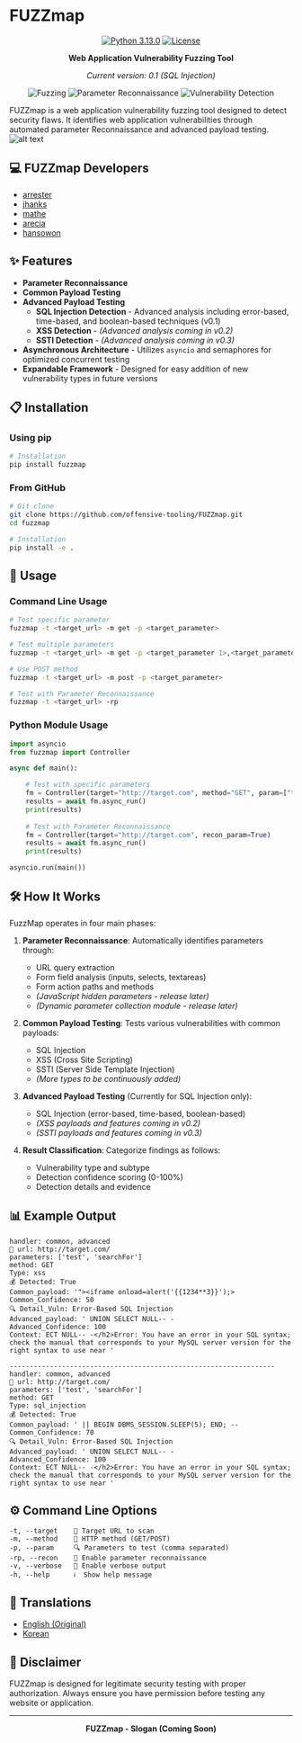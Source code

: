 # FUZZmap 

<div align="center">
  
[![Python 3.13.0](https://img.shields.io/badge/python-3.13.0-yellow.svg)](https://www.python.org/)
[![License](https://img.shields.io/badge/license-MIT-red.svg)](LICENSE)

**Web Application Vulnerability Fuzzing Tool**

*Current version: 0.1 (SQL Injection)*

</div>

<p align="center">
  <img src="https://img.shields.io/badge/%F0%9F%94%8D-Fuzzing-blueviolet" alt="Fuzzing">
  <img src="https://img.shields.io/badge/%F0%9F%93%8A-Parameter%20Collection-green" alt="Parameter Reconnaissance">
  <img src="https://img.shields.io/badge/%F0%9F%9B%A1%EF%B8%8F-Vulnerability%20Detection-orange" alt="Vulnerability Detection">
</p>

FUZZmap is a web application vulnerability fuzzing tool designed to detect security flaws. It identifies web application vulnerabilities through automated parameter Reconnaissance and advanced payload testing.
![alt text](image.png)


## 💻 FUZZmap Developers
- [arrester](https://github.com/arrester)
- [jhanks](https://github.com/jeongahn)
- [mathe](https://github.com/ma4the)
- [arecia](https://github.com/areciah)
- [hansowon](https://github.com/hansowon)

## ✨ Features

- **Parameter Reconnaissance**
- **Common Payload Testing**
- **Advanced Payload Testing**
  - **SQL Injection Detection** - Advanced analysis including error-based, time-based, and boolean-based techniques (v0.1)
  - **XSS Detection** - *(Advanced analysis coming in v0.2)*
  - **SSTI Detection** - *(Advanced analysis coming in v0.3)*
- **Asynchronous Architecture** - Utilizes `asyncio` and semaphores for optimized concurrent testing
- **Expandable Framework** - Designed for easy addition of new vulnerability types in future versions

## 📋 Installation

### Using pip
```bash
# Installation
pip install fuzzmap
```

### From GitHub
```bash
# Git clone
git clone https://github.com/offensive-tooling/FUZZmap.git
cd fuzzmap

# Installation
pip install -e .
```

## 🚀 Usage

### Command Line Usage

```bash
# Test specific parameter
fuzzmap -t <target_url> -m get -p <target_parameter>

# Test multiple parameters
fuzzmap -t <target_url> -m get -p <target_parameter 1>,<target_parameter 2>

# Use POST method
fuzzmap -t <target_url> -m post -p <target_parameter>

# Test with Parameter Reconnaissance 
fuzzmap -t <target_url> -rp
```

### Python Module Usage

```python
import asyncio
from fuzzmap import Controller

async def main():

    # Test with specific parameters
    fm = Controller(target="http://target.com", method="GET", param=["target_parameter"])
    results = await fm.async_run()
    print(results)
    
    # Test with Parameter Reconnaissance
    fm = Controller(target="http://target.com", recon_param=True)
    results = await fm.async_run()
    print(results)

asyncio.run(main())
```

## 🛠️ How It Works

FuzzMap operates in four main phases:

1. **Parameter Reconnaissance**: Automatically identifies parameters through:
   - URL query extraction
   - Form field analysis (inputs, selects, textareas)
   - Form action paths and methods
   - *(JavaScript hidden parameters - release later)*
   - *(Dynamic parameter collection module - release later)*

2. **Common Payload Testing**: Tests various vulnerabilities with common payloads:
   - SQL Injection
   - XSS (Cross Site Scripting)
   - SSTI (Server Side Template Injection)
   - *(More types to be continuously added)*

3. **Advanced Payload Testing** (Currently for SQL Injection only):
   - SQL Injection (error-based, time-based, boolean-based)
   - *(XSS payloads and features coming in v0.2)*
   - *(SSTI payloads and features coming in v0.3)*

4. **Result Classification**: Categorize findings as follows:
   - Vulnerability type and subtype
   - Detection confidence scoring (0-100%)
   - Detection details and evidence

## 📊 Example Output

```
handler: common, advanced
🎯 url: http://target.com/
parameters: ['test', 'searchFor']
method: GET
Type: xss
💰 Detected: True
Common_payload: '"><iframe onload=alert('{{1234**3}}');>
Common_Confidence: 50
🔍 Detail_Vuln: Error-Based SQL Injection
Advanced_payload: ' UNION SELECT NULL-- -
Advanced_Confidence: 100
Context: ECT NULL-- -</h2>Error: You have an error in your SQL syntax; check the manual that corresponds to your MySQL server version for the right syntax to use near '

------------------------------------------------------------------
handler: common, advanced
🎯 url: http://target.com/
parameters: ['test', 'searchFor']
method: GET
Type: sql_injection
💰 Detected: True
Common_payload: ' || BEGIN DBMS_SESSION.SLEEP(5); END; -- 
Common_Confidence: 70
🔍 Detail_Vuln: Error-Based SQL Injection
Advanced_payload: ' UNION SELECT NULL-- -
Advanced_Confidence: 100
Context: ECT NULL-- -</h2>Error: You have an error in your SQL syntax; check the manual that corresponds to your MySQL server version for the right syntax to use near '
```

## ⚙️ Command Line Options

```
-t, --target    🎯 Target URL to scan
-m, --method    📡 HTTP method (GET/POST)
-p, --param     🔍 Parameters to test (comma separated)
-rp, --recon    🔎 Enable parameter reconnaissance
-v, --verbose   📝 Enable verbose output
-h, --help      ℹ️  Show help message
```

## 📝 Translations

- [English (Original)](README.md)
- [Korean](fuzzmap/doc/translations/README-KR.md)

## 🔔 Disclaimer

FUZZmap is designed for legitimate security testing with proper authorization. Always ensure you have permission before testing any website or application.

---

<div align="center">
  <b>FUZZmap - Slogan (Coming Soon)</b>
</div>